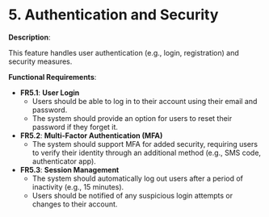 # 5. Authentication and Security

**Description**:

This feature handles user authentication (e.g., login, registration) and security measures.

**Functional Requirements**:

- **FR5.1**: **User Login**
    - Users should be able to log in to their account using their email and password.
    - The system should provide an option for users to reset their password if they forget it.
- **FR5.2**: **Multi-Factor Authentication (MFA)**
    - The system should support MFA for added security, requiring users to verify their identity through an additional method (e.g., SMS code, authenticator app).
- **FR5.3**: **Session Management**
    - The system should automatically log out users after a period of inactivity (e.g., 15 minutes).
    - Users should be notified of any suspicious login attempts or changes to their account.
